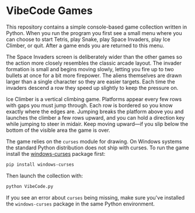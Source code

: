 # VibeCode Games

This repository contains a simple console-based game collection written in
Python. When you run the program you first see a small menu where you can
choose to start Tetris, play Snake, play Space Invaders, play Ice Climber, or
quit. After a game ends you are returned to this menu.

The Space Invaders screen is deliberately wider than the other games so the
action more closely resembles the classic arcade layout. The invader formation
is small and begins moving slowly, letting you fire up to two bullets at once
for a bit more firepower. The aliens themselves are drawn larger than a single
character so they are easier targets. Each time the invaders descend a row they
speed up slightly to keep the pressure on.

Ice Climber is a vertical climbing game. Platforms appear every few rows with
gaps you must jump through. Each row is bordered so you know exactly where the
edges are. Jumping breaks the platform above you and launches the climber a few
rows upward, and you can hold a direction key while jumping to steer in midair.
Keep moving upward—if you slip below the bottom of the visible area the game is
over.


The game relies on the `curses` module for drawing. On Windows systems the
standard Python distribution does not ship with curses. To run the game
install the [windows-curses](https://pypi.org/project/windows-curses/) package
first:

```bash
pip install windows-curses
```

Then launch the collection with:

```bash
python VibeCode.py
```

If you see an error about `curses` being missing, make sure you've installed the
`windows-curses` package in the same Python environment.
